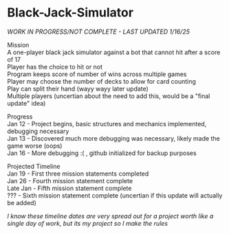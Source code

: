 # Black-Jack-Simulator

*WORK IN PROGRESS/NOT COMPLETE - LAST UPDATED 1/16/25*

Mission<br />
  A one-player black jack simulator against a bot that cannot hit after a score of 17<br />
  Player has the choice to hit or not<br />
  Program keeps score of number of wins across multiple games<br />
  Player may choose the number of decks to allow for card counting<br />
  Play can split their hand  (wayy wayy later update)<br />
  Multiple players (uncertian about the need to add this, would be a "final update" idea)<br />

Progress<br />
  Jan 12 - Project begins, basic structures and mechanics implemented, debugging necessary<br />
  Jan 13 - Discovered much more debugging was necessary, likely made the game worse (oops)<br />
  Jan 16 - More debugging :( , github initialized for backup purposes<br />

Projected Timeline<br />
  Jan 19 - First three mission statements completed<br />
  Jan 26 - Fourth mission statement complete<br />
  Late Jan - Fifth mission statement complete<br />
  ??? - Sixth mission statement complete (uncertian if this update will actually be added)<br />

*I know these timeline dates are very spread out for a project worth like a single day of work, but its my project so I make the rules*<br />
  
  
